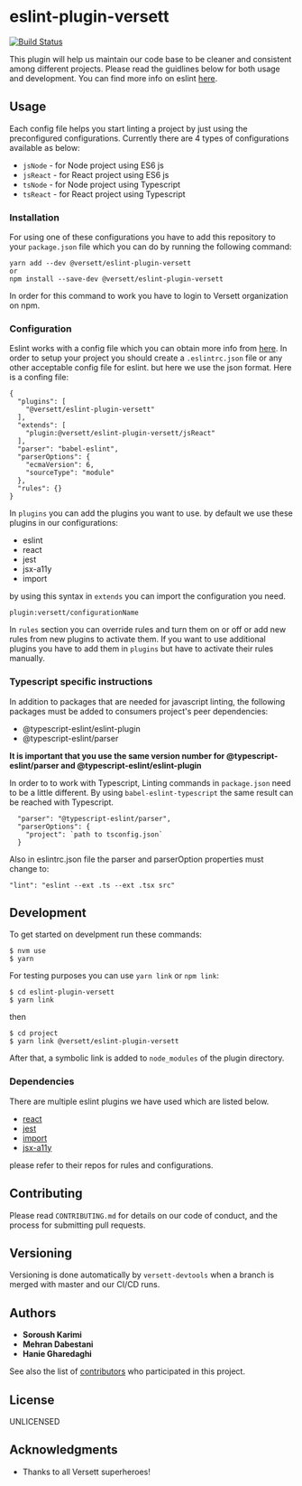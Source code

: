 # eslint-plugin-versett

[![Build Status](https://travis-ci.com/versett/eslint-plugin-versett.svg?token=RyZnHpAxmkfPjEq48bkB&branch=master)](https://travis-ci.com/versett/eslint-plugin-versett)

This plugin will help us maintain our code base to be cleaner and consistent among different projects.
Please read the guidlines below for both usage and development.
You can find more info on eslint [here](https://eslint.org/).

## Usage

Each config file helps you start linting a project by just using the preconfigured configurations. Currently there are 4 types of configurations available as below:
* `jsNode` - for Node project using ES6 js
* `jsReact` - for React project using ES6 js
* `tsNode` - for Node project using Typescript
* `tsReact` - for React project using Typescript


### Installation

For using one of these configurations you have to add this repository to your `package.json` file which you can do by running the following command:
```
yarn add --dev @versett/eslint-plugin-versett
or
npm install --save-dev @versett/eslint-plugin-versett
```
In order for this command to work you have to login to Versett organization on npm.


### Configuration
Eslint works with a config file which you can obtain more info from [here](https://eslint.org/docs/user-guide/configuring).
In order to setup your project you should create a `.eslintrc.json` file or any other acceptable config file for eslint. but here we use the json format. Here is a confing file:

```
{
  "plugins": [
    "@versett/eslint-plugin-versett"
  ],
  "extends": [
    "plugin:@versett/eslint-plugin-versett/jsReact"
  ],
  "parser": "babel-eslint",
  "parserOptions": {
    "ecmaVersion": 6,
    "sourceType": "module"
  },
  "rules": {}
}
```
In `plugins` you can add the plugins you want to use. by default we use these plugins in our configurations:

* eslint
* react
* jest
* jsx-a11y
* import

by using this syntax in `extends` you can import the configuration you need.
```
plugin:versett/configurationName
```

In `rules` section you can override rules and turn them on or off or add new rules from new plugins to activate them. If you want to use additional plugins you have to add them in `plugins` but have to activate their rules manually.

### Typescript specific instructions

In addition to packages that are needed for javascript linting, the following packages must be added to consumers project's peer dependencies:

* @typescript-eslint/eslint-plugin
* @typescript-eslint/parser

**It is important that you use the same version number for @typescript-eslint/parser and  @typescript-eslint/eslint-plugin**


In order to to work with Typescript, Linting commands in `package.json` need to be a little different.
By using `babel-eslint-typescript` the same result can be reached with Typescript.

```
  "parser": "@typescript-eslint/parser",
  "parserOptions": {
    "project": `path to tsconfig.json`
  }
```

Also in eslintrc.json file the parser and parserOption properties must change to: 

```
"lint": "eslint --ext .ts --ext .tsx src"
```

## Development

To get started on develpment run these commands:
```
$ nvm use
$ yarn
```
For testing purposes you can use `yarn link` or `npm link`:
```
$ cd eslint-plugin-versett
$ yarn link
```
then
```
$ cd project
$ yarn link @versett/eslint-plugin-versett
```

After that, a symbolic link is added to `node_modules` of the plugin directory.

### Dependencies

There are multiple eslint plugins we have used which are listed below.

* [react](https://github.com/yannickcr/eslint-plugin-react)
* [jest](https://github.com/jest-community/eslint-plugin-jest)
* [import](https://github.com/benmosher/eslint-plugin-import/)
* [jsx-a11y](https://github.com/evcohen/eslint-plugin-jsx-a11y)

please refer to their repos for rules and configurations.

## Contributing

Please read `CONTRIBUTING.md` for details on our code of conduct, and the process for submitting pull requests.

## Versioning

Versioning is done automatically by `versett-devtools` when a branch is merged with master and our CI/CD runs.

## Authors

* **Soroush Karimi**
* **Mehran Dabestani**
* **Hanie Gharedaghi**

See also the list of [contributors](https://github.com/versett/eslint-plugin-versett/contributors) who participated in this project.

## License

UNLICENSED

## Acknowledgments

* Thanks to all Versett superheroes!
